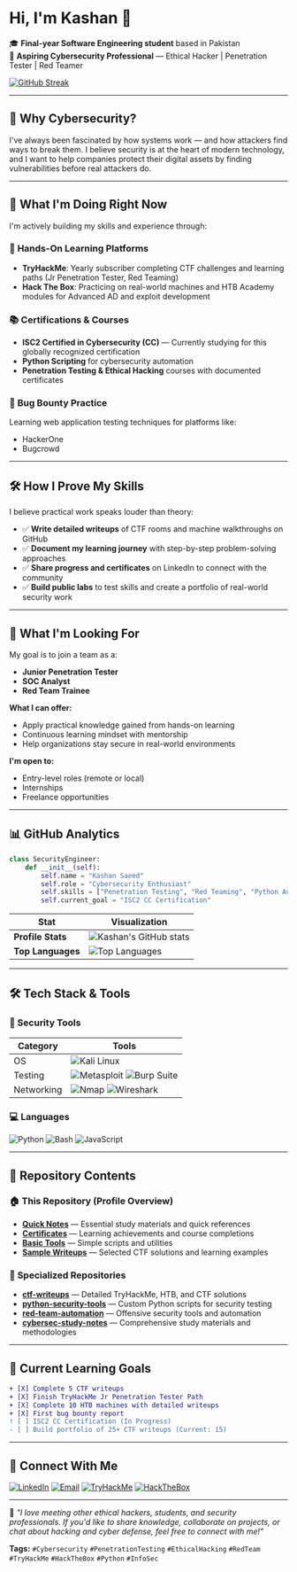 # Hi, I'm Kashan 👋

🎓 **Final-year Software Engineering student** based in Pakistan  
🔐 **Aspiring Cybersecurity Professional** — Ethical Hacker | Penetration Tester | Red Teamer

[![GitHub Streak](https://streak-stats.demolab.com?user=kashan-miankhel14&theme=radical)](https://git.io/streak-stats)

---

## 🔐 Why Cybersecurity?

I've always been fascinated by how systems work — and how attackers find ways to break them. I believe security is at the heart of modern technology, and I want to help companies protect their digital assets by finding vulnerabilities before real attackers do.

---

## 🚀 What I'm Doing Right Now

I'm actively building my skills and experience through:

### 🎯 **Hands-On Learning Platforms**
- **TryHackMe**: Yearly subscriber completing CTF challenges and learning paths (Jr Penetration Tester, Red Teaming)
- **Hack The Box**: Practicing on real-world machines and HTB Academy modules for Advanced AD and exploit development

### 📚 **Certifications & Courses**
- **ISC2 Certified in Cybersecurity (CC)** — Currently studying for this globally recognized certification
- **Python Scripting** for cybersecurity automation
- **Penetration Testing & Ethical Hacking** courses with documented certificates

### 🐛 **Bug Bounty Practice**
Learning web application testing techniques for platforms like:
- HackerOne
- Bugcrowd

---

## 🛠️ How I Prove My Skills

I believe practical work speaks louder than theory:

- ✅ **Write detailed writeups** of CTF rooms and machine walkthroughs on GitHub
- ✅ **Document my learning journey** with step-by-step problem-solving approaches
- ✅ **Share progress and certificates** on LinkedIn to connect with the community
- ✅ **Build public labs** to test skills and create a portfolio of real-world security work

---

## 🎯 What I'm Looking For

My goal is to join a team as a:
- **Junior Penetration Tester**
- **SOC Analyst** 
- **Red Team Trainee**

**What I can offer:**
- Apply practical knowledge gained from hands-on learning
- Continuous learning mindset with mentorship
- Help organizations stay secure in real-world environments

**I'm open to:**
- Entry-level roles (remote or local)
- Internships
- Freelance opportunities

---

## 📊 GitHub Analytics

```python
class SecurityEngineer:
    def __init__(self):
        self.name = "Kashan Saeed"
        self.role = "Cybersecurity Enthusiast"
        self.skills = ["Penetration Testing", "Red Teaming", "Python Automation"]
        self.current_goal = "ISC2 CC Certification"
```

| Stat | Visualization |
|------|--------------|
| **Profile Stats** | ![Kashan's GitHub stats](https://github-readme-stats.vercel.app/api?username=kashan-miankhel14&show_icons=true&theme=radical&count_private=true&include_all_commits=true) |
| **Top Languages** | ![Top Languages](https://github-readme-stats.vercel.app/api/top-langs/?username=kashan-miankhel14&layout=compact&theme=radical&hide=html,css) |

---

## 🛠️ Tech Stack & Tools

### 🔐 Security Tools
| Category       | Tools                                                                 |
|----------------|----------------------------------------------------------------------|
| OS             | ![Kali Linux](https://img.shields.io/badge/Kali_Linux-557C94?style=flat&logo=kali-linux&logoColor=white) |
| Testing        | ![Metasploit](https://img.shields.io/badge/Metasploit-2596CD?style=flat&logo=metasploit&logoColor=white) ![Burp Suite](https://img.shields.io/badge/Burp_Suite-FF6633?style=flat&logo=burp-suite&logoColor=white) |
| Networking     | ![Nmap](https://img.shields.io/badge/Nmap-0E83CD?style=flat&logo=nmap&logoColor=white) ![Wireshark](https://img.shields.io/badge/Wireshark-1679A7?style=flat&logo=wireshark&logoColor=white) |

### 💻 Languages
![Python](https://img.shields.io/badge/Python-3776AB?style=for-the-badge&logo=python&logoColor=white)
![Bash](https://img.shields.io/badge/Bash-4EAA25?style=for-the-badge&logo=gnu-bash&logoColor=white)
![JavaScript](https://img.shields.io/badge/JavaScript-F7DF1E?style=for-the-badge&logo=javascript&logoColor=black)

---

## 📁 Repository Contents

### 🏠 **This Repository (Profile Overview)**
- **[Quick Notes](./notes/)** — Essential study materials and quick references
- **[Certificates](./certificates/)** — Learning achievements and course completions
- **[Basic Tools](./tools/)** — Simple scripts and utilities
- **[Sample Writeups](./writeups/)** — Selected CTF solutions and learning examples

### 🚀 **Specialized Repositories**
- **[ctf-writeups](https://github.com/kashan-miankhel14/ctf-writeups)** — Detailed TryHackMe, HTB, and CTF solutions
- **[python-security-tools](https://github.com/kashan-miankhel14/python-security-tools)** — Custom Python scripts for security testing
- **[red-team-automation](https://github.com/kashan-miankhel14/red-team-automation)** — Offensive security tools and automation
- **[cybersec-study-notes](https://github.com/kashan-miankhel14/cybersec-study-notes)** — Comprehensive study materials and methodologies

---

## 🎯 Current Learning Goals

```diff
+ [X] Complete 5 CTF writeups
+ [X] Finish TryHackMe Jr Penetration Tester Path
+ [X] Complete 10 HTB machines with detailed writeups
+ [X] First bug bounty report
! [ ] ISC2 CC Certification (In Progress)
- [ ] Build portfolio of 25+ CTF writeups (Current: 15)
```

---

## 🔗 Connect With Me

[![LinkedIn](https://img.shields.io/badge/LinkedIn-0077B5?style=for-the-badge&logo=linkedin&logoColor=white)](https://www.linkedin.com/in/kashan-saeed-942548375)
[![Email](https://img.shields.io/badge/Email-D14836?style=for-the-badge&logo=gmail&logoColor=white)](mailto:kashan.miankhel@gmail.com)
[![TryHackMe](https://img.shields.io/badge/TryHackMe-212C42?style=for-the-badge&logo=tryhackme&logoColor=white)](https://tryhackme.com/p/kashanmiankhel922)
[![HackTheBox](https://img.shields.io/badge/HackTheBox-111927?style=for-the-badge&logo=hackthebox&logoColor=9FEF00)](https://app.hackthebox.com/profile/kashansaeed14)

---

💬 *"I love meeting other ethical hackers, students, and security professionals. If you'd like to share knowledge, collaborate on projects, or chat about hacking and cyber defense, feel free to connect with me!"*

**Tags:** `#Cybersecurity` `#PenetrationTesting` `#EthicalHacking` `#RedTeam` `#TryHackMe` `#HackTheBox` `#Python` `#InfoSec`
